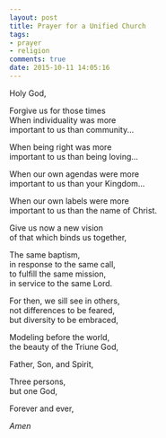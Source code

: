 ```yaml
---
layout: post
title: Prayer for a Unified Church
tags:
- prayer
- religion
comments: true
date: 2015-10-11 14:05:16
---
```


Holy God,

Forgive us for those times  
When individuality was more  
important to us than community...

When being right was more  
important to us than being loving...

When our own agendas were more  
important to us than your Kingdom...

When our own labels were more  
important to us than the name of Christ.

Give us now a new vision  
of that which binds us together,

The same baptism,  
in response to the same call,  
to fulfill the same mission,  
in service to the same Lord.

For then, we sill see in others,  
not differences to be feared,  
but diversity to be embraced,

Modeling before the world,  
the beauty of the Triune God,  

Father, Son, and Spirit,  

Three persons,  
but one God,  

Forever and ever,

*Amen*



